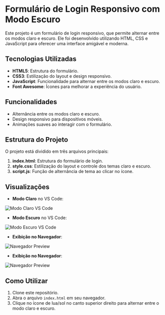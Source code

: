 # Formulário de Login Responsivo com Modo Escuro

Este projeto é um formulário de login responsivo, que permite alternar entre os modos claro e escuro. Ele foi desenvolvido utilizando HTML, CSS e JavaScript para oferecer uma interface amigável e moderna.

## Tecnologias Utilizadas
- **HTML5**: Estrutura do formulário.
- **CSS3**: Estilização do layout e design responsivo.
- **JavaScript**: Funcionalidade para alternar entre os modos claro e escuro.
- **Font Awesome**: Ícones para melhorar a experiência do usuário.

## Funcionalidades
- Alternância entre os modos claro e escuro.
- Design responsivo para dispositivos móveis.
- Animações suaves ao interagir com o formulário.

## Estrutura do Projeto
O projeto está dividido em três arquivos principais:
1. **index.html**: Estrutura do formulário de login.
2. **style.css**: Estilização do layout e controle dos temas claro e escuro.
3. **script.js**: Função de alternância de tema ao clicar no ícone.

## Visualizações
- **Modo Claro** no VS Code:


![Modo Claro VS Code](https://github.com/user-attachments/assets/0fb1b632-570d-44d9-a7a9-2838c17f60e0)


- **Modo Escuro** no VS Code:

![Modo Escuro VS Code](https://github.com/user-attachments/assets/5919c4ee-e253-4dad-b5ea-0b0a46a298f4)


- **Exibição no Navegador**:


![Navegador Preview](https://github.com/user-attachments/assets/1dc772df-6146-4d78-a93a-bf270ca9f4b0)

- **Exibição no Navegador**:


![Navegador Preview](https://github.com/user-attachments/assets/7c32ac86-d6cf-4c45-9253-33aa414a9be3)

## Como Utilizar
1. Clone este repositório.
2. Abra o arquivo `index.html` em seu navegador.
3. Clique no ícone de lua/sol no canto superior direito para alternar entre o modo claro e escuro.


